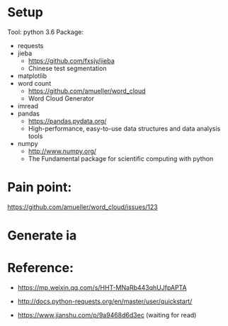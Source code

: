 # Setup
Tool: python 3.6
Package: 
* requests
* jieba
    * https://github.com/fxsjy/jieba
    * Chinese test segmentation
* matplotlib
* word count
    * https://github.com/amueller/word_cloud
    * Word Cloud Generator
* imread
* pandas
    * https://pandas.pydata.org/
    * High-performance, easy-to-use data structures and data analysis tools
* numpy
    * http://www.numpy.org/
    * The Fundamental package for scientific computing with python

# Pain point:
https://github.com/amueller/word_cloud/issues/123

# Generate ia

# Reference:
* https://mp.weixin.qq.com/s/HHT-MNaRb443qhUJfpAPTA

* http://docs.python-requests.org/en/master/user/quickstart/

 * https://www.jianshu.com/p/9a9468d6d3ec (waiting for read)
